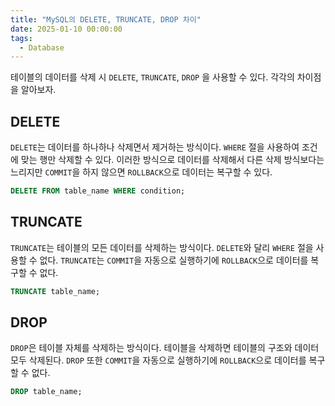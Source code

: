 ```yaml
---
title: "MySQL의 DELETE, TRUNCATE, DROP 차이"
date: 2025-01-10 00:00:00
tags: 
  - Database
---
```



테이블의 데이터를 삭제 시 `DELETE`, `TRUNCATE`, `DROP` 을 사용할 수 있다. 각각의 차이점을 알아보자.

## DELETE
`DELETE`는 데이터를 하나하나 삭제면서 제거하는 방식이다.
`WHERE` 절을 사용하여 조건에 맞는 행만 삭제할 수 있다.
이러한 방식으로 데이터를 삭제해서 다른 삭제 방식보다는 느리지만 `COMMIT`을 하지 않으면 `ROLLBACK`으로 데이터는 복구할 수 있다.

```sql
DELETE FROM table_name WHERE condition;
```

## TRUNCATE

`TRUNCATE`는 테이블의 모든 데이터를 삭제하는 방식이다.
`DELETE`와 달리 `WHERE` 절을 사용할 수 없다.
`TRUNCATE`는 `COMMIT`을 자동으로 실행하기에  `ROLLBACK`으로 데이터를 복구할 수 없다.

```sql
TRUNCATE table_name;
```

## DROP

`DROP`은 테이블 자체를 삭제하는 방식이다.
테이블을 삭제하면 테이블의 구조와 데이터 모두 삭제된다.
`DROP` 또한 `COMMIT`을 자동으로 실행하기에 `ROLLBACK`으로 데이터를 복구할 수 없다.

```sql
DROP table_name;
```

[//]: # (SELECT FOR UPDATE 가 배타락인지)